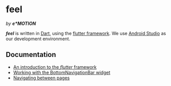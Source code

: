 # feel 
_by **e\*MOTION**_

**_feel_** is written in [Dart](https://www.dartlang.org/), using the [flutter framework](https://flutter.io/). We use [Android Studio](https://developer.android.com/studio/index.html) as our development environment.

## Documentation
- [An introduction to the _flutter_ framework](documentation/feel_a_little_flutter.md)
- [Working with the BottomNavigationBar widget](documentation/Working_with_the_BottomNavigationBar.md)
- [Navigating between pages](documentation/Navigating_between_pages.md)
